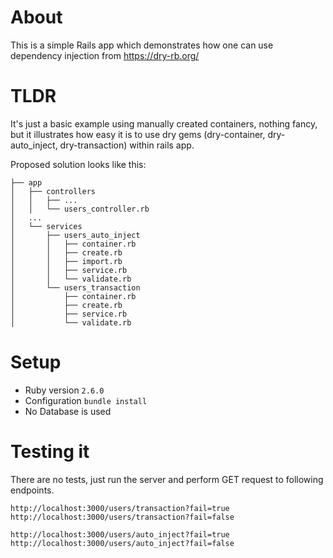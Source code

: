 # About

This is a simple Rails app which demonstrates how one can use dependency injection from https://dry-rb.org/

# TLDR

It's just a basic example using manually created containers, nothing fancy,
but it illustrates how easy it is to use dry gems (dry-container, dry-auto_inject, dry-transaction) within rails app.

Proposed solution looks like this:

```
├── app
│   ├── controllers
│   │   ├── ...
│   │   └── users_controller.rb
│   ...
│   └── services
│       ├── users_auto_inject
│       │   ├── container.rb
│       │   ├── create.rb
│       │   ├── import.rb
│       │   ├── service.rb
│       │   └── validate.rb
│       └── users_transaction
│           ├── container.rb
│           ├── create.rb
│           ├── service.rb
│           └── validate.rb
```


# Setup
* Ruby version `2.6.0`
* Configuration `bundle install`
* No Database is used


# Testing it
There are no tests, just run the server and perform GET request to following endpoints.

```
http://localhost:3000/users/transaction?fail=true
http://localhost:3000/users/transaction?fail=false

http://localhost:3000/users/auto_inject?fail=true
http://localhost:3000/users/auto_inject?fail=false
```
